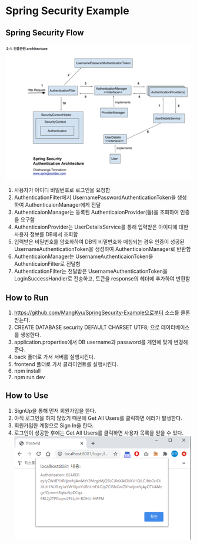 # Spring Security Example

## Spring Security Flow
![Flow](/images/flow.png)
1. 사용자가 아이디 비밀번호로 로그인을 요청함
2. AuthenticationFilter에서 UsernamePasswordAuthenticationToken을 생성하여 AuthenticaionManager에게 전달
3. AuthenticaionManager는 등록된 AuthenticaionProvider(들)을 조회하여 인증을 요구함
4. AuthenticaionProvider는 UserDetailsService를 통해 입력받은 아이디에 대한 사용자 정보를 DB에서 조회함
5. 입력받은 비밀번호를 암호화하여 DB의 비밀번호화 매칭되는 경우 인증이 성공된 UsernameAuthenticationToken을 생성하여 AuthenticaionManager로 반환함
6. AuthenticaionManager는 UsernameAuthenticaionToken을 AuthenticaionFilter로 전달함
7. AuthenticationFilter는 전달받은 UsernameAuthenticationToken을 LoginSuccessHandler로 전송하고, 토큰을 response의 헤더에 추가하여 반환함

## How to Run 
1. https://github.com/MangKyu/SpringSecurity-Example으로부터 소스를 클론받는다.
2. CREATE DATABASE security DEFAULT CHARSET UTF8; 으로 데이터베이스를 생성한다.
3. application.properties에서 DB username과 password를 개인에 맞게 변경해준다.
4. back 폴더로 가서 서버를 실행시킨다.
5. frontend 폴더로 가서 클라이언트를 실행시킨다.
6. npm install
7. npm run dev

## How to Use
1. SignUp을 통해 먼저 회원가입을 한다.
2. 아직 로그인을 하지 않았기 때문에 Get All Users를 클릭하면 에러가 발생한다.
3. 회원가입한 계정으로 Sign In을 한다.
4. 로그인이 성공한 후에는 Get All Users를 클릭하면 사용자 목록을 얻을 수 있다.
![Test](/images/test.png)
